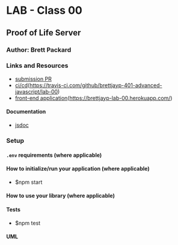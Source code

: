 # LAB - Class 00

## Proof of Life Server

### Author: Brett Packard

### Links and Resources

- [submission PR](https://github.com/brettjayp-401-advanced-javascript/lab-00/pull/1)
- [ci/cd](http://xyz.com)(https://travis-ci.com/github/brettjayp-401-advanced-javascript/lab-00)
- [front-end application](http://xyz.com)(https://brettjayp-lab-00.herokuapp.com/)

#### Documentation
- [jsdoc](https://brettjayp-lab-00.herokuapp.com/docs/)

### Setup

#### `.env` requirements (where applicable)

#### How to initialize/run your application (where applicable)

- $npm start

#### How to use your library (where applicable)

#### Tests

- $npm test

#### UML

